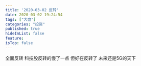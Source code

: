```yaml
---
title: '2020-03-02 反转'
date: 2020-03-02 19:24:54
tags: ["大盘"]
categories: "投资"
published: true
hideInList: false
feature: 
isTop: false
---
```

全面反转
科技股反转的慢了一点
但好在反转了
未来还是5G的天下
<!-- more -->
